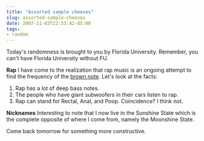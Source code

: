 ```yaml
---
title: "Assorted sample cheeses"
slug: assorted-sample-cheeses
date: 2007-11-03T22:53:42-05:00
tags:
- random
---
```

Today's randomness is brought to you by Florida University. Remember, you can't have Florida University without FU.

**Rap**
I have come to the realization that rap music is an ongoing attempt to find the frequency of the [brown note](http://en.wikipedia.org/wiki/Brown_note). Let's look at the facts:
1) Rap has a lot of deep bass notes.
2) The people who have giant subwoofers in their cars listen to rap.
3) Rap can stand for Rectal, Anal, and Poop.
Coincidence? I think not.

**Nicknames**
Interesting to note that I now live in the Sunshine State which is the complete opposite of where I come from, namely the Moonshine State.

Come back tomorrow for something more constructive.
